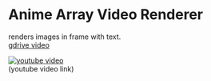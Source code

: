 # Anime Array Video Renderer
renders images in frame with text.  
[gdrive video](https://drive.google.com/file/d/18o8TYqcuZZaxGmdoyI2ccHlMdMq8LwEW/view)  
  
[![youtube video](https://img.youtube.com/vi/NMvV3QL-sdM/0.jpg)](https://www.youtube.com/watch?v=NMvV3QL-sdM)  
(youtube video link)
